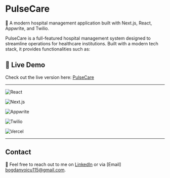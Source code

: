 # PulseCare 
🏥 A modern hospital management application built with Next.js, React, Appwrite, and Twilio.

PulseCare is a full-featured hospital management system designed to streamline operations for healthcare institutions. Built with a modern tech stack, it provides functionalities such as:

## 🚀 Live Demo  
Check out the live version here: [PulseCare](pulse-care-rlbi8euaj-zvoicu000s-projects.vercel.app)

---

![React](https://img.shields.io/badge/React-20232A?style=for-the-badge&logo=react&logoColor=61DAFB) 

![Next.js](https://img.shields.io/badge/Next.js-000000?style=for-the-badge&logo=nextdotjs&logoColor=white)  

![Appwrite](https://img.shields.io/badge/Appwrite-F02E65?style=for-the-badge&logo=appwrite&logoColor=white)  

![Twilio](https://img.shields.io/badge/Twilio-F22F46?style=for-the-badge&logo=twilio&logoColor=white)  

![Vercel](https://img.shields.io/badge/Vercel-000000?style=for-the-badge&logo=vercel&logoColor=white)

---

## Contact
📧 Feel free to reach out to me on [LinkedIn](https://www.linkedin.com/in/bogdan-andrei-voicu/) or via [Email] bogdanvoicu115@gmail.com.


